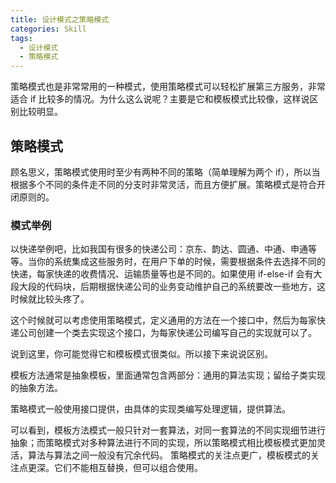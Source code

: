 ```yaml
---
title: 设计模式之策略模式
categories: Skill
tags:
  - 设计模式
  - 策略模式
---
```


策略模式也是非常常用的一种模式，使用策略模式可以轻松扩展第三方服务，非常适合 if 比较多的情况。为什么这么说呢？主要是它和模板模式比较像，这样说区别比较明显。

<!-- more -->

## 策略模式

顾名思义，策略模式使用时至少有两种不同的策略（简单理解为两个 if），所以当根据多个不同的条件走不同的分支时非常灵活，而且方便扩展。策略模式是符合开闭原则的。

### 模式举例

以快递举例吧，比如我国有很多的快递公司：京东、韵达、圆通、中通、申通等等。当你的系统集成这些服务时，在用户下单的时候，需要根据条件去选择不同的快递，每家快递的收费情况、运输质量等也是不同的。如果使用 if-else-if 会有大段大段的代码块，后期根据快递公司的业务变动维护自己的系统要改一些地方，这时候就比较头疼了。

这个时候就可以考虑使用策略模式，定义通用的方法在一个接口中，然后为每家快递公司创建一个类去实现这个接口，为每家快递公司编写自己的实现就可以了。

说到这里，你可能觉得它和模板模式很类似。所以接下来说说区别。

模板方法通常是抽象模板，里面通常包含两部分：通用的算法实现；留给子类实现的抽象方法。

策略模式一般使用接口提供，由具体的实现类编写处理逻辑，提供算法。

可以看到，模板方法模式一般只针对一套算法，对同一套算法的不同实现细节进行抽象；而策略模式对多种算法进行不同的实现，所以策略模式相比模板模式更加灵活，算法与算法之间一般没有冗余代码。
策略模式的关注点更广，模板模式的关注点更深。它们不能相互替换，但可以组合使用。
